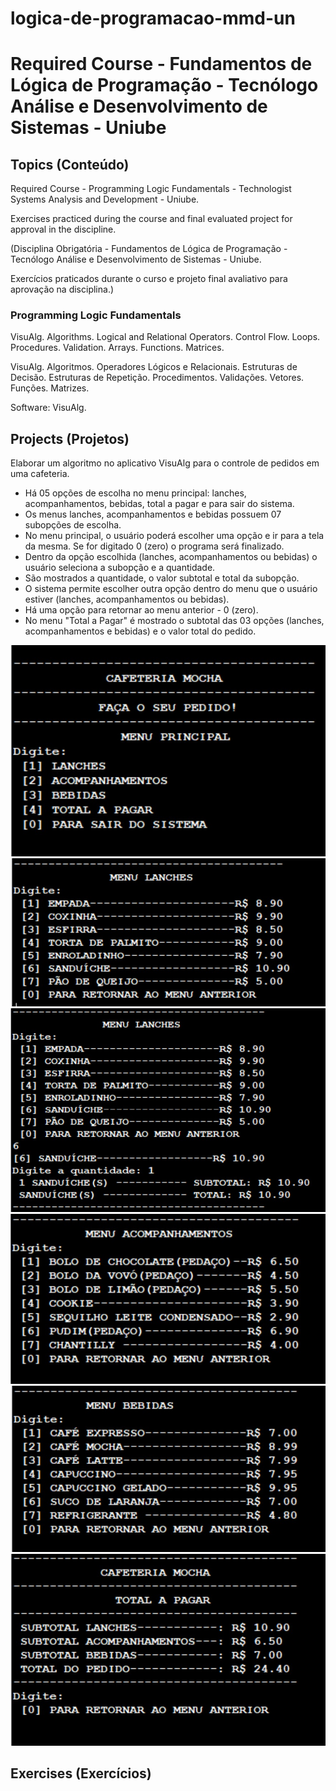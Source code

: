 # logica-de-programacao-mmd-un

<h1>Required Course - Fundamentos de Lógica de Programação - Tecnólogo Análise e Desenvolvimento de Sistemas - Uniube
</h1>

<h2>Topics (Conteúdo)</h2>

<p>Required Course - Programming Logic Fundamentals - Technologist Systems Analysis and Development - Uniube.</p>
<p>Exercises practiced during the course and final evaluated project for approval in the discipline.</p>

<p>(Disciplina Obrigatória - Fundamentos de Lógica de Programação - Tecnólogo Análise e Desenvolvimento de  Sistemas - Uniube.</p>
<p>Exercícios praticados durante o curso e projeto final avaliativo para aprovação na disciplina.)</p>

<h3>Programming Logic Fundamentals</h3>

<p>VisuAlg. Algorithms. Logical and Relational Operators. Control Flow. Loops. Procedures. Validation. Arrays. Functions. Matrices.</p>

<p>VisuAlg. Algoritmos. Operadores Lógicos e Relacionais. Estruturas de Decisão. Estruturas de Repetição. Procedimentos. Validações. Vetores. Funções. Matrizes.</p>

<p>Software: VisuAlg.</p>

<h2>Projects (Projetos)</h2>

Elaborar um algoritmo no aplicativo VisuAlg para o controle de pedidos em uma cafeteria.

<ul>
<li>Há 05 opções de escolha no menu principal: lanches, acompanhamentos, bebidas, total a pagar e para sair do sistema.</li>
<li>Os menus lanches, acompanhamentos e bebidas possuem 07 subopções de escolha.</li>
<li>No menu principal, o usuário poderá escolher uma opção e ir para a tela da mesma. Se for digitado 0 (zero) o programa será finalizado.</li>
<li>Dentro da opção escolhida (lanches, acompanhamentos ou bebidas) o usuário seleciona a subopção e a quantidade.</li>
<li>São mostrados a quantidade, o valor subtotal e total da subopção.</li>
<li> O sistema permite escolher outra opção dentro do menu que o usuário estiver (lanches, acompanhamentos ou bebidas).</li>
<li> Há uma opção para retornar ao menu anterior - 0 (zero).</li>
<li>No menu "Total a Pagar" é mostrado o subtotal das 03 opções (lanches, acompanhamentos e bebidas) e o valor total do pedido.</li>
</ul>
<img src="projeto-final-mmd/software-images/1.jpg" alt=" Software Image 1" width="" height="">
<img src="projeto-final-mmd/software-images/2.jpg" alt=" Software Image 2" width="" height="">
<img src="projeto-final-mmd/software-images/3.jpg" alt="Software Image 3" width="" height="">
<img src="projeto-final-mmd/software-images/4.jpg" alt="Software Image 4" width="" height="">
<img src="projeto-final-mmd/software-images/5.jpg" alt="Software Image 5" width="" height="">
<img src="projeto-final-mmd/software-images/6.jpg" alt="Software Image 6" width="" height="">

<!-- <ul>
<li><a href="" target="_blank"></a></li>
</ul> -->

<h2>Exercises (Exercícios)</h2>

<!-- <ul>
<li><a href="" target="_blank"></a></li>
</ul> -->
